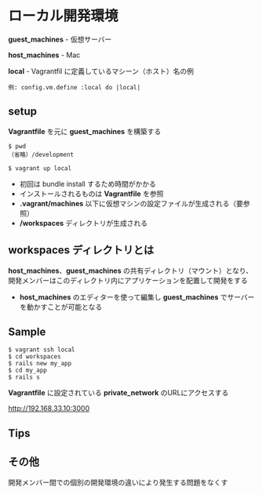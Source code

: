 # ローカル開発環境

**guest_machines** - 仮想サーバー

**host_machines** - Mac

**local** - Vagrantfil に定義しているマシーン（ホスト）名の例

```
例: config.vm.define :local do |local|
```





## setup

**Vagrantfile** を元に **guest_machines** を構築する

```
$ pwd
（省略）/development

$ vagrant up local
```

* 初回は bundle install するため時間がかかる
* インストールされるものは **Vagrantfile** を参照
* **.vagrant/machines** 以下に仮想マシンの設定ファイルが生成される（要参照）
* **/workspaces** ディレクトリが生成される





## workspaces ディレクトリとは

**host_machines**、**guest_machines** の共有ディレクトリ（マウント）となり、開発メンバーはこのディレクトリ内にアプリケーションを配置して開発をする

* **host_machines** のエディターを使って編集し **guest_machines** でサーバーを動かすことが可能となる





## Sample

```
$ vagrant ssh local
$ cd workspaces
$ rails new my_app
$ cd my_app
$ rails s
```

**Vagrantfile** に設定されている **private_network** のURLにアクセスする

http://192.168.33.10:3000



## Tips




## その他
開発メンバー間での個別の開発環境の違いにより発生する問題をなくす
